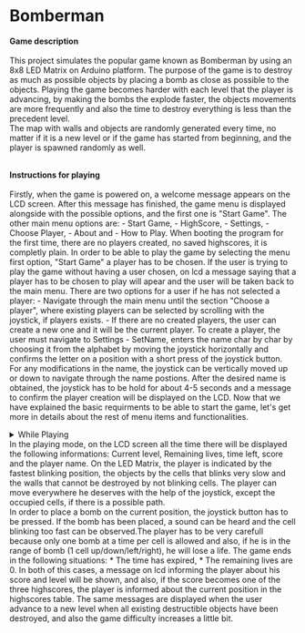 # Bomberman

**Game description**
<br><br>
This project simulates the popular game known as Bomberman by using an 8x8 LED Matrix on Arduino platform. The purpose of the game is to destroy as much as possible objects by placing a bomb as close as possible to the objects. Playing the game becomes harder with each level that the player is advancing, by making the bombs the explode faster, the objects movements are more frequently and also the time to destroy everything is less than the precedent level. <br>
The map with walls and objects are randomly generated every time, no matter if it is a new level or if the game has started from beginning, and the player is spawned randomly as well. 
<br><br>

**Instructions for playing**
<br><br>
Firstly, when the game is powered on, a welcome message appears on the LCD screen. After this message has finished, the game menu is displayed alongside with the possible options, and the first one is "Start Game". The other main menu options are: - Start Game, - HighScore, - Settings, - Choose Player, - About and - How to Play.
When booting the program for the first time, there are no players created, no saved highscores, it is completly plain. In order to be able to play the game by selecting the menu first option, "Start Game" a player has to be chosen. If the user is trying to play the game without having a user chosen, on lcd a message saying that a player has to be chosen to play will apear and the user will be taken back to the main menu.
There are two options for a user if he has not selected a player: - Navigate through the main menu until the section "Choose a player", where existing players can be selected by scrolling with the joystick, if players exists. - If there are no created players, the user can create a new one and it will be the current player. To create a player, the user must navigate to Settings - SetName, enters the name char by char by choosing it from the alphabet by moving the joystick horizontally and confirms the letter on a position with a short press of the joystick button. For any modifications in the name, the joystick can be vertically moved up or down to navigate through the name postions. After the desired name is obtained, the joystick has to be hold for about 4-5 seconds and a message to confirm the player creation will be displayed on the LCD.
Now that we have explained the basic requirments to be able to start the game, let's get more in details about the rest of menu items and functionalities.
<details><summary>While Playing</summary></details>
In the playing mode, on the LCD screen all the time there will be displayed the following informations: Current level, Remaining lives, time left, score and the player name. On the LED Matrix, the player is indicated by the fastest blinking position, the objects by the cells that blinks very slow and the walls that cannot be destroyed by not blinking cells. The player can move everywhere he deserves with the help of the joystick, except the occupied cells, if there is a possible path. <br> In order to place a bomb on the current position, the joystick button has to be pressed. If the bomb has been placed, a sound can be heard and the cell blinking too fast can be observed.The player has to be very carefull because only one bomb at a time per cell is allowed and also, if he is in the range of bomb (1 cell up/down/left/right), he will lose a life.
The game ends in the following situations: * The time has expired, * The remaining lives are 0. In both of this cases, a message on lcd informing the player about his score and level will be shown, and also, if the score becomes one of the three highscores, the player is informed about the current position in the highscores table. The same messages are displayed when the user advance to a new level when all existing destructible objects have been destroyed, and also the game difficulty increases a little bit.

